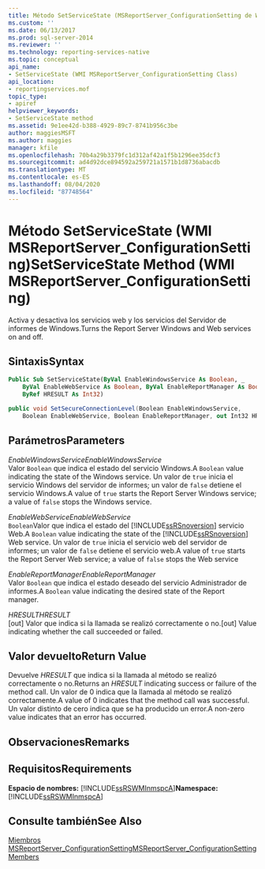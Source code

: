 ```yaml
---
title: Método SetServiceState (MSReportServer_ConfigurationSetting de WMI) | Microsoft Docs
ms.custom: ''
ms.date: 06/13/2017
ms.prod: sql-server-2014
ms.reviewer: ''
ms.technology: reporting-services-native
ms.topic: conceptual
api_name:
- SetServiceState (WMI MSReportServer_ConfigurationSetting Class)
api_location:
- reportingservices.mof
topic_type:
- apiref
helpviewer_keywords:
- SetServiceState method
ms.assetid: 9e1ee42d-b388-4929-89c7-8741b956c3be
author: maggiesMSFT
ms.author: maggies
manager: kfile
ms.openlocfilehash: 70b4a29b3379fc1d312af42a1f5b1296ee35dcf3
ms.sourcegitcommit: ad4d92dce894592a259721a1571b1d8736abacdb
ms.translationtype: MT
ms.contentlocale: es-ES
ms.lasthandoff: 08/04/2020
ms.locfileid: "87748564"
---
```

# <a name="setservicestate-method-wmi-msreportserver_configurationsetting"></a><span data-ttu-id="8a984-102">Método SetServiceState (WMI MSReportServer_ConfigurationSetting)</span><span class="sxs-lookup"><span data-stu-id="8a984-102">SetServiceState Method (WMI MSReportServer_ConfigurationSetting)</span></span>
  <span data-ttu-id="8a984-103">Activa y desactiva los servicios web y los servicios del Servidor de informes de Windows.</span><span class="sxs-lookup"><span data-stu-id="8a984-103">Turns the Report Server Windows and Web services on and off.</span></span>  
  
## <a name="syntax"></a><span data-ttu-id="8a984-104">Sintaxis</span><span class="sxs-lookup"><span data-stu-id="8a984-104">Syntax</span></span>  
  
```vb  
Public Sub SetServiceState(ByVal EnableWindowsService As Boolean, _  
    ByVal EnableWebService As Boolean, ByVal EnableReportManager As Boolean, _  
    ByRef HRESULT As Int32)  
```  
  
```csharp  
public void SetSecureConnectionLevel(Boolean EnableWindowsService,  
    Boolean EnableWebService, Boolean EnableReportManager, out Int32 HRESULT);  
```  
  
## <a name="parameters"></a><span data-ttu-id="8a984-105">Parámetros</span><span class="sxs-lookup"><span data-stu-id="8a984-105">Parameters</span></span>  
 <span data-ttu-id="8a984-106">*EnableWindowsService*</span><span class="sxs-lookup"><span data-stu-id="8a984-106">*EnableWindowsService*</span></span>  
 <span data-ttu-id="8a984-107">Valor `Boolean` que indica el estado del servicio Windows.</span><span class="sxs-lookup"><span data-stu-id="8a984-107">A `Boolean` value indicating the state of the Windows service.</span></span> <span data-ttu-id="8a984-108">Un valor de `true` inicia el servicio Windows del servidor de informes; un valor de `false` detiene el servicio Windows.</span><span class="sxs-lookup"><span data-stu-id="8a984-108">A value of `true` starts the Report Server Windows service; a value of `false` stops the Windows service.</span></span>  
  
 <span data-ttu-id="8a984-109">*EnableWebService*</span><span class="sxs-lookup"><span data-stu-id="8a984-109">*EnableWebService*</span></span>  
 <span data-ttu-id="8a984-110">`Boolean`Valor que indica el estado del [!INCLUDE[ssRSnoversion](../../includes/ssrsnoversion-md.md)] servicio Web.</span><span class="sxs-lookup"><span data-stu-id="8a984-110">A `Boolean` value indicating the state of the [!INCLUDE[ssRSnoversion](../../includes/ssrsnoversion-md.md)] Web service.</span></span> <span data-ttu-id="8a984-111">Un valor de `true` inicia el servicio web del servidor de informes; un valor de `false` detiene el servicio web.</span><span class="sxs-lookup"><span data-stu-id="8a984-111">A value of `true` starts the Report Server Web service; a value of `false` stops the Web service</span></span>  
  
 <span data-ttu-id="8a984-112">*EnableReportManager*</span><span class="sxs-lookup"><span data-stu-id="8a984-112">*EnableReportManager*</span></span>  
 <span data-ttu-id="8a984-113">Valor `Boolean` que indica el estado deseado del servicio Administrador de informes.</span><span class="sxs-lookup"><span data-stu-id="8a984-113">A `Boolean` value indicating the desired state of the Report manager.</span></span>  
  
 <span data-ttu-id="8a984-114">*HRESULT*</span><span class="sxs-lookup"><span data-stu-id="8a984-114">*HRESULT*</span></span>  
 <span data-ttu-id="8a984-115">[out] Valor que indica si la llamada se realizó correctamente o no.</span><span class="sxs-lookup"><span data-stu-id="8a984-115">[out] Value indicating whether the call succeeded or failed.</span></span>  
  
## <a name="return-value"></a><span data-ttu-id="8a984-116">Valor devuelto</span><span class="sxs-lookup"><span data-stu-id="8a984-116">Return Value</span></span>  
 <span data-ttu-id="8a984-117">Devuelve *HRESULT* que indica si la llamada al método se realizó correctamente o no.</span><span class="sxs-lookup"><span data-stu-id="8a984-117">Returns an *HRESULT* indicating success or failure of the method call.</span></span> <span data-ttu-id="8a984-118">Un valor de 0 indica que la llamada al método se realizó correctamente.</span><span class="sxs-lookup"><span data-stu-id="8a984-118">A value of 0 indicates that the method call was successful.</span></span> <span data-ttu-id="8a984-119">Un valor distinto de cero indica que se ha producido un error.</span><span class="sxs-lookup"><span data-stu-id="8a984-119">A non-zero value indicates that an error has occurred.</span></span>  
  
## <a name="remarks"></a><span data-ttu-id="8a984-120">Observaciones</span><span class="sxs-lookup"><span data-stu-id="8a984-120">Remarks</span></span>  
  
## <a name="requirements"></a><span data-ttu-id="8a984-121">Requisitos</span><span class="sxs-lookup"><span data-stu-id="8a984-121">Requirements</span></span>  
 <span data-ttu-id="8a984-122">**Espacio de nombres:** [!INCLUDE[ssRSWMInmspcA](../../includes/ssrswminmspca-md.md)]</span><span class="sxs-lookup"><span data-stu-id="8a984-122">**Namespace:** [!INCLUDE[ssRSWMInmspcA](../../includes/ssrswminmspca-md.md)]</span></span>  
  
## <a name="see-also"></a><span data-ttu-id="8a984-123">Consulte también</span><span class="sxs-lookup"><span data-stu-id="8a984-123">See Also</span></span>  
 [<span data-ttu-id="8a984-124">Miembros MSReportServer_ConfigurationSetting</span><span class="sxs-lookup"><span data-stu-id="8a984-124">MSReportServer_ConfigurationSetting Members</span></span>](msreportserver-configurationsetting-members.md)  
  
  
